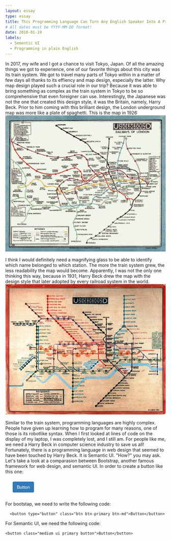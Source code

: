 ```yaml
---
layout: essay
type: essay
title: This Programming Language Can Turn Any English Speaker Into A Programmer
# All dates must be YYYY-MM-DD format!
date: 2018-01-19
labels:
  - Sementic UI
  - Programming in plain English
---
```

In 2017, my wife and I got a chance to visit Tokyo, Japan. Of all the amazing things we got to experience, one of our favorite things about this city was its train system. We got to travel many parts of Tokyo within in a matter of few days all thanks to its effiency and map design, especially the latter. Why map design played such a crucial role in our trip? Because it was able to bring something as complex as the train system in Tokyo to be so comprehensive that even foreigner can use. Interestingly, the Japanese was not the one that created this design style, it was the Britain, namely, Harry Beck. Prior to him coming with this brilliant design, the London underground map was more like a plate of spaghetti. This is the map in 1926
<img class="ui medium centered image" src="../images/1926.jpg">

I think I would definitely need a magnifying glass to be able to identify which name belonged to which station. The more the train system grew, the less readability the map would become. Apparently, I was not the only one thinking this way, because in 1931, Harry Beck drew the map with the design style that later adopted by every railroad system in the world.
<img class="ui medium centered image" src="../images/1931.jpg">

Similar to the train system, programming languages are highly complex. People have given up learning how to program for many reasons, one of those is its robotlike syntax. When I first looked at lines of code on the display of my laptop, I was completely lost, and I still am. For people like me, we need a Harry Beck in computer science industry to save us all! Fortunately, there is a programming language in web design that seemed to have been touched by Harry Beck. It is Semantic UI. "How?" you may ask. Let's take a look at a comparasion between Bootstrap, another famous framework for web design, and semantic UI. In order to create a button like this one:

<img class="ui small image" src="../images/button.png"> 

For bootstap, we need to write the following code:

```
  <button type="button" class="btn btn-primary btn-md">Button</button>    
```

For Semantic UI, we need the following code:

```
<button class="medium ui primary button">Button</button>
```




